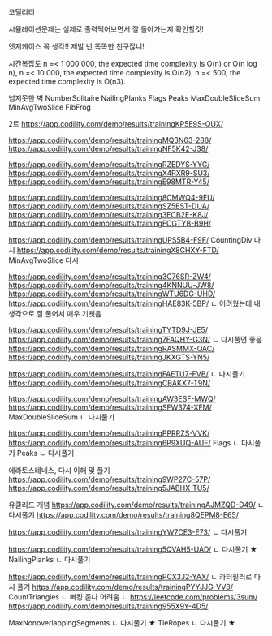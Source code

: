 코딜리티

시뮬레이션문제는 실제로 출력찍어보면서 잘 돌아가는지 확인할것!

엣지케이스 꼭 생각!! 제발 넌 똑똑한 친구잖니!

시간복잡도
n =< 1 000 000, the expected time complexity is O(n) or O(n log n),
n =< 10 000, the expected time complexity is O(n2),
n =< 500, the expected time complexity is O(n3).

넘지못한 벽
NumberSolitaire
NailingPlanks
Flags
Peaks
MaxDoubleSliceSum
MinAvgTwoSlice
FibFrog


2트
https://app.codility.com/demo/results/trainingKP5E9S-QUX/

https://app.codility.com/demo/results/trainingMQ3N63-288/
https://app.codility.com/demo/results/trainingNF5K42-J38/

https://app.codility.com/demo/results/trainingRZEDYS-YYG/
https://app.codility.com/demo/results/trainingX4RXR9-SU3/
https://app.codility.com/demo/results/trainingE98MTR-Y45/

https://app.codility.com/demo/results/training8CMWQ4-9EU/
https://app.codility.com/demo/results/trainingSZ5EST-DUA/
https://app.codility.com/demo/results/training3ECB2E-K8J/
https://app.codility.com/demo/results/trainingFCGTYB-B9H/

https://app.codility.com/demo/results/trainingUPS5B4-F9F/
CountingDiv 다시
https://app.codility.com/demo/results/trainingX8CHXY-FTD/
MinAvgTwoSlice 다시

https://app.codility.com/demo/results/training3C76SR-ZW4/
https://app.codility.com/demo/results/training4KNNUU-JW8/
https://app.codility.com/demo/results/trainingWTU6DG-UHD/
https://app.codility.com/demo/results/trainingHAE83K-5BP/
ㄴ 어려웠는데 내생각으로 잘 풀어서 매우 기뻣음

https://app.codility.com/demo/results/trainingTYTD9J-JE5/
https://app.codility.com/demo/results/training7FAQHY-G3N/
ㄴ 다시풀면 좋음
https://app.codility.com/demo/results/trainingRASMMX-QAC/
https://app.codility.com/demo/results/trainingJKXGTS-YN5/

https://app.codility.com/demo/results/trainingFAETU7-FVB/
ㄴ 다시풀기
https://app.codility.com/demo/results/trainingCBAKX7-T9N/

https://app.codility.com/demo/results/trainingAW3ESF-MWQ/
https://app.codility.com/demo/results/trainingSFW374-XFM/
MaxDoubleSliceSum
ㄴ 다시풀기

https://app.codility.com/demo/results/trainingPPRRZS-VVK/
https://app.codility.com/demo/results/training6P9XUQ-AUF/
Flags
ㄴ 다시풀기
Peaks
ㄴ 다시풀기

에라토스테네스,  다시 이해 및 풀기
https://app.codility.com/demo/results/training9WP27C-57P/
https://app.codility.com/demo/results/training5JABHX-TU5/

유클리드 개념
https://app.codility.com/demo/results/trainingAJMZQD-D49/
ㄴ 다시풀기
https://app.codility.com/demo/results/training8QEPM8-E65/

https://app.codility.com/demo/results/trainingYW7CE3-E73/
ㄴ 다시풀기


https://app.codility.com/demo/results/training5QVAH5-UAD/
ㄴ 다시풀기 ★
NailingPlanks
ㄴ 다시풀기

https://app.codility.com/demo/results/trainingPCX3J2-YAX/
ㄴ 카터필러로 다시 풀기
https://app.codility.com/demo/results/trainingPYYJJG-VV8/
CountTriangles
ㄴ 뻐킹 존나 어려움
ㄴ https://leetcode.com/problems/3sum/
https://app.codility.com/demo/results/training955X9Y-4D5/

MaxNonoverlappingSegments
ㄴ 다시풀기 ★
TieRopes
ㄴ 다시풀기 ★